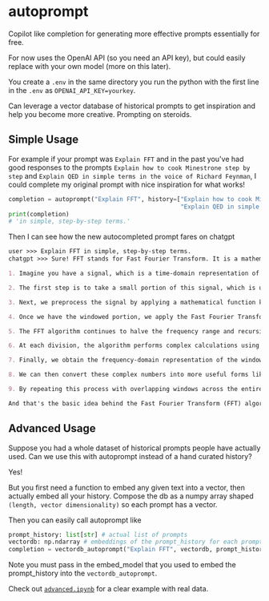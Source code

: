 # autoprompt

Copilot like completion for generating more effective prompts essentially for free.

For now uses the OpenAI API (so you need an API key), but could easily replace with your own model (more on this later).

You create a `.env` in the same directory you run the python with the first line in the `.env` as `OPENAI_API_KEY=yourkey`.

Can leverage a vector database of historical prompts to get inspiration and help you become more creative. Prompting on steroids.

## Simple Usage

For example if your prompt was `Explain FFT` and in the past you've had good responses to
the prompts `Explain how to cook Minestrone step by step` and `Explain QED in simple terms in the voice of Richard Feynman`,
I could complete my original prompt with nice inspiration for what works!

```python
completion = autoprompt("Explain FFT", history=["Explain how to cook Minestrone step by step",
                                   				"Explain QED in simple terms in the voice of Richard Feynman"])
print(completion)
# 'in simple, step-by-step terms.'
```

Then I can see how the new autocompleted prompt fares on chatgpt

```md
user >>> Explain FFT in simple, step-by-step terms.
chatgpt >>> Sure! FFT stands for Fast Fourier Transform. It is a mathematical algorithm used to convert a time-based signal into its frequency components. Here's a step-by-step explanation of how FFT works:

1. Imagine you have a signal, which is a time-domain representation of a waveform. This signal can represent anything, such as audio, video, or even financial data.

2. The first step is to take a small portion of this signal, which is usually called a window. The window can be of a fixed length, for example, 1024 samples. This windowing process eliminates any abrupt changes at the edges of the window and helps make the signal continuous.

3. Next, we preprocess the signal by applying a mathematical function known as a window function to this small portion of the signal. Popular window functions include the Hann window or the Blackman-Harris window, which help reduce the effects of spectral leakage.

4. Once we have the windowed portion, we apply the Fast Fourier Transform algorithm to it. The algorithm breaks down the windowed portion into its component frequencies.

5. The FFT algorithm continues to halve the frequency range and recursively applies itself to each half. This process keeps dividing the frequency range until the algorithm reaches its base case, which is typically one or two samples.

6. At each division, the algorithm performs complex calculations using a mixture of real and imaginary numbers. These calculations are based on the mathematical properties of sinusoidal waves.

7. Finally, we obtain the frequency-domain representation of the windowed portion, which is a set of complex numbers representing the amplitudes and phases of the different frequency components contained within the window.

8. We can then convert these complex numbers into more useful forms like magnitudes or power spectra for each frequency component. These values can be plotted on a graph called a spectrogram, where frequency is represented on the x-axis, and amplitude or power is represented on the y-axis.

9. By repeating this process with overlapping windows across the entire signal, we can analyze the frequencies present at various points in time, giving us valuable information about the signal's frequency content and any changes that might occur over time.

And that's the basic idea behind the Fast Fourier Transform (FFT) algorithm! It allows us to analyze the frequency components of a signal quickly and efficiently.
```

## Advanced Usage

Suppose you had a whole dataset of historical prompts people have actually used. Can we use this with autoprompt instead of a hand curated history?

Yes!

But you first need a function to embed any given text into a vector, then actually embed all your history. Compose the db as a numpy array shaped `(length, vector dimensionality)` so each prompt has a vector.

Then you can easily call autoprompt like

```python
prompt_history: list[str] # actual list of prompts
vectordb: np.ndarray # embeddings of the prompt_history for each prompt
completion = vectordb_autoprompt("Explain FFT", vectordb, prompt_history)
```

Note you must pass in the embed_model that you used to embed the prompt_history into the `vectordb_autoprompt`.

Check out [`advanced.ipynb`](advanced.ipynb) for a clear example with real data.
